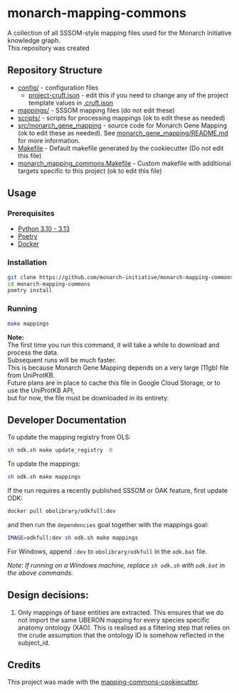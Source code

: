 # monarch-mapping-commons

A collection of all SSSOM-style mapping files used for the Monarch Initiative knowledge graph.  
This repository was created

## Repository Structure

- [config/](config/) - configuration files
  - [project-cruft.json](config/project-cruft.json) - edit this if you need to change any of the project template values in [.cruft.json](.cruft.json)
- [mappings/](mappings/) - SSSOM mapping files (do not edit these)
- [scripts/](scripts/) - scripts for processing mappings (ok to edit these as needed)
- [src/monarch_gene_mapping](src/monarch_gene_mapping) - source code for Monarch Gene Mapping (ok to edit these as needed). See [monarch_gene_mapping/README.md](src/monarch_gene_mapping/README.md) for more information.
- [Makefile](Makefile) - Default makefile generated by the cookiecutter (Do not edit this file)
- [monarch_mapping_commons.Makefile](monarch_mapping_commons.Makefile) - Custom makefile with additional targets specific to this project (ok to edit this file)

## Usage

### Prerequisites

- [Python 3.10 - 3.13](https://www.python.org/downloads/)
- [Poetry](https://python-poetry.org/docs/#installation)
- [Docker](https://docs.docker.com/get-docker/)

### Installation

```sh
git clone https://github.com/monarch-initiative/monarch-mapping-commons.git
cd monarch-mapping-commons
poetry install
```

### Running

```sh
make mappings
```

**Note:**  
The first time you run this command, it will take a while to download and process the data.  
Subsequent runs will be much faster.  
This is because Monarch Gene Mapping depends on a very large (11gb) file from UniProtKB.  
Future plans are in place to cache this file in Google Cloud Storage, or to use the UniProtKB API,  
but for now, the file must be downloaded in its entirety.

## Developer Documentation

To update the mapping registry from OLS:

```sh
sh odk.sh make update_registry -B
```

To update the mappings:

```sh
sh odk.sh make mappings
```

If the run requires a recently published SSSOM or OAK feature, first update ODK:

```sh
docker pull obolibrary/odkfull:dev
```

and then run the `dependencies` goal together with the mappings goal:

```sh
IMAGE=odkfull:dev sh odk.sh make mappings
```

For Windows, append `:dev` to `obolibrary/odkfull` in the `odk.bat` file.

_Note: If running on a Windows machine, replace `sh odk.sh` with `odk.bat` in the above commands._

## Design decisions:

1. Only mappings of base entities are extracted. This ensures that we do not import the same UBERON mapping for every species specific anatomy ontology (XAO). This is realised as a filtering step that relies on the crude assumption that the ontology ID is somehow reflected in the subject_id.

## Credits

This project was made with the
[mapping-commons-cookiecutter](https://github.com/mapping-commons/mapping-commons-cookiecutter).

